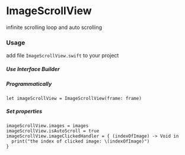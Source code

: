 # ImageScrollView
infinite scrolling loop and auto scrolling

### Usage
add file `ImageScrollView.swift` to your project

##### Use Interface Builder


##### Programmatically

`let imageScrollView = ImageScrollView(frame: frame)`

##### Set properties

```
imageScrollView.images = images
imageScrollView.isAutoScroll = true
imageScrollView.imageClickedHandler = { (indexOfImage) -> Void in
  print("the index of clicked image: \(indexOfImage)")
}
```
